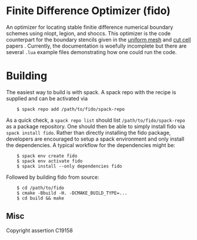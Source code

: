 # Finite Difference Optimizer (fido)

An optimizer for locating stable finitie difference numerical boundary
schemes using nlopt, legion, and shoccs.  This optimizer is the code counterpart for the
boundary stencils given in the [uniform mesh](https://doi.org/10.1016/j.compfluid.2018.12.010) and [cut cell](https://doi.org/10.1016/j.jcp.2020.109794) papers .  Currently, the
documentation is woefully incomplete but there are several `.lua`
example files demonstrating how one could run the code.


# Building
The easiest way to build is with spack.  A spack repo with the recipe is supplied and can be activated via
```shell
    $ spack repo add /path/to/fido/spack-repo
```

As a quick check, a `spack repo list` should list
`/path/to/fido/spack-repo` as a package repository.  One should then
be able to simply install fido via `spack install fido`.  Rather than
directly installing the fido package, developers are encouraged to
setup a spack environment and only install the dependencies.  A
typical workflow for the dependencies  might be:

```shell
    $ spack env create fido
    $ spack env activate fido
    $ spack install --only dependencies fido
```

Followed by building fido from source:

```shell
    $ cd /path/to/fido
    $ cmake -Bbuild -H. -DCMAKE_BUILD_TYPE=...
    $ cd build && make
```


## Misc
Copyright assertion C19158
